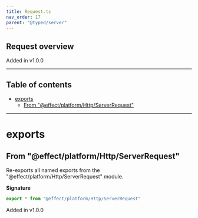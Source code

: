 ```yaml
---
title: Request.ts
nav_order: 17
parent: "@typed/server"
---
```


## Request overview

Added in v1.0.0

---

<h2 class="text-delta">Table of contents</h2>

- [exports](#exports)
  - [From "@effect/platform/Http/ServerRequest"](#from-effectplatformhttpserverrequest)

---

# exports

## From "@effect/platform/Http/ServerRequest"

Re-exports all named exports from the "@effect/platform/Http/ServerRequest" module.

**Signature**

```ts
export * from "@effect/platform/Http/ServerRequest"
```

Added in v1.0.0
